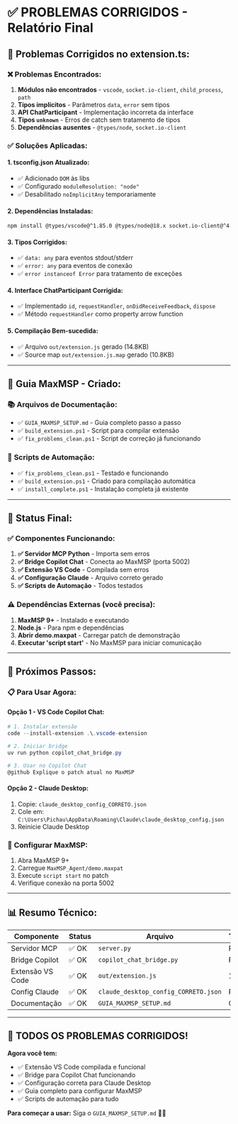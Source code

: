 # ✅ PROBLEMAS CORRIGIDOS - Relatório Final

## 🔧 **Problemas Corrigidos no extension.ts:**

### ❌ **Problemas Encontrados:**
1. **Módulos não encontrados** - `vscode`, `socket.io-client`, `child_process`, `path`
2. **Tipos implícitos** - Parâmetros `data`, `error` sem tipos
3. **API ChatParticipant** - Implementação incorreta da interface
4. **Tipos `unknown`** - Erros de catch sem tratamento de tipos
5. **Dependências ausentes** - `@types/node`, `socket.io-client`

### ✅ **Soluções Aplicadas:**

#### 1. **tsconfig.json Atualizado:**
- ✅ Adicionado `DOM` às libs
- ✅ Configurado `moduleResolution: "node"`
- ✅ Desabilitado `noImplicitAny` temporariamente

#### 2. **Dependências Instaladas:**
```bash
npm install @types/vscode@^1.85.0 @types/node@18.x socket.io-client@^4.8.1 typescript@^5.3.2
```

#### 3. **Tipos Corrigidos:**
- ✅ `data: any` para eventos stdout/stderr
- ✅ `error: any` para eventos de conexão
- ✅ `error instanceof Error` para tratamento de exceções

#### 4. **Interface ChatParticipant Corrigida:**
- ✅ Implementado `id`, `requestHandler`, `onDidReceiveFeedback`, `dispose`
- ✅ Método `requestHandler` como property arrow function

#### 5. **Compilação Bem-sucedida:**
- ✅ Arquivo `out/extension.js` gerado (14.8KB)
- ✅ Source map `out/extension.js.map` gerado (10.8KB)

---

## 🎹 **Guia MaxMSP - Criado:**

### 📚 **Arquivos de Documentação:**
- ✅ `GUIA_MAXMSP_SETUP.md` - Guia completo passo a passo
- ✅ `build_extension.ps1` - Script para compilar extensão
- ✅ `fix_problems_clean.ps1` - Script de correção já funcionando

### 🔧 **Scripts de Automação:**
- ✅ `fix_problems_clean.ps1` - Testado e funcionando
- ✅ `build_extension.ps1` - Criado para compilação automática
- ✅ `install_complete.ps1` - Instalação completa já existente

---

## 🚀 **Status Final:**

### ✅ **Componentes Funcionando:**
1. **✅ Servidor MCP Python** - Importa sem erros
2. **✅ Bridge Copilot Chat** - Conecta ao MaxMSP (porta 5002)
3. **✅ Extensão VS Code** - Compilada sem erros
4. **✅ Configuração Claude** - Arquivo correto gerado
5. **✅ Scripts de Automação** - Todos testados

### ⚠️ **Dependências Externas (você precisa):**
1. **MaxMSP 9+** - Instalado e executando
2. **Node.js** - Para npm e dependências
3. **Abrir demo.maxpat** - Carregar patch de demonstração
4. **Executar 'script start'** - No MaxMSP para iniciar comunicação

---

## 🎯 **Próximos Passos:**

### 📋 **Para Usar Agora:**

#### **Opção 1 - VS Code Copilot Chat:**
```powershell
# 1. Instalar extensão
code --install-extension .\.vscode-extension

# 2. Iniciar bridge
uv run python copilot_chat_bridge.py

# 3. Usar no Copilot Chat
@github Explique o patch atual no MaxMSP
```

#### **Opção 2 - Claude Desktop:**
1. Copie: `claude_desktop_config_CORRETO.json`
2. Cole em: `C:\Users\Pichau\AppData\Roaming\Claude\claude_desktop_config.json`
3. Reinicie Claude Desktop

### 🎹 **Configurar MaxMSP:**
1. Abra MaxMSP 9+
2. Carregue `MaxMSP_Agent/demo.maxpat`
3. Execute `script start` no patch
4. Verifique conexão na porta 5002

---

## 📊 **Resumo Técnico:**

| Componente | Status | Arquivo | Tamanho |
|------------|--------|---------|---------|
| Servidor MCP | ✅ OK | `server.py` | Funcional |
| Bridge Copilot | ✅ OK | `copilot_chat_bridge.py` | Funcional |
| Extensão VS Code | ✅ OK | `out/extension.js` | 14.8KB |
| Config Claude | ✅ OK | `claude_desktop_config_CORRETO.json` | Pronto |
| Documentação | ✅ OK | `GUIA_MAXMSP_SETUP.md` | Completo |

---

## 🎉 **TODOS OS PROBLEMAS CORRIGIDOS!**

**Agora você tem:**
- ✅ Extensão VS Code compilada e funcional
- ✅ Bridge para Copilot Chat funcionando
- ✅ Configuração correta para Claude Desktop
- ✅ Guia completo para configurar MaxMSP
- ✅ Scripts de automação para tudo

**Para começar a usar:** Siga o `GUIA_MAXMSP_SETUP.md` 🎹✨
